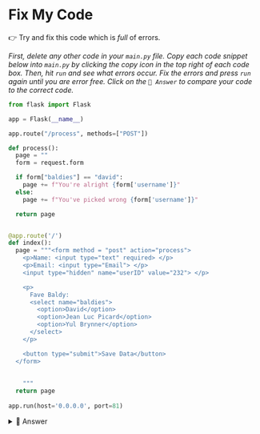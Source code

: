 # Fix My Code

👉 Try and fix this code which is *full* of errors.

*First, delete any other code in your `main.py` file. Copy each code snippet below into `main.py` by clicking the copy icon in the top right of each code box. Then, hit `run` and see what errors occur. Fix the errors and press `run` again until you are error free. Click on the `👀 Answer` to compare your code to the correct code.*

```python
from flask import Flask

app = Flask(__name__)

app.route("/process", methods=["POST"])

def process():
  page = ""
  form = request.form

  if form["baldies"] == "david":
    page += f"You're alright {form['username']}"
  else:
    page += f"You've picked wrong {form['username']}"

  return page


@app.route('/')
def index():
  page = """<form method = "post" action="process">
    <p>Name: <input type="text" required> </p>
    <p>Email: <input type="Email"> </p>
    <input type="hidden" name="userID" value="232"> </p>

    <p>
      Fave Baldy: 
      <select name="baldies">
        <option>David</option>
        <option>Jean Luc Picard</option>
        <option>Yul Brynner</option>
      </select>
    </p>

    <button type="submit">Save Data</button>
  </form>
    
    
    """
  return page
  
app.run(host='0.0.0.0', port=81)

```
<details> <summary> 👀 Answer </summary>

```python
from flask import Flask, request ###### Didn't import 'request'

app = Flask(__name__)

app.route("/process", methods=["POST"])

def process():
  page = ""
  form = request.form

  if form["baldies"] == "david":
    page += f"You're alright {form['username']}"
  else:
    page += f"You've picked wrong {form['username']}"

  return page


@app.route('/')
def index():
  page = """<form method = "post" action="/process"> ####### No / before the action. Well done if you spotted this
  
    <p>Name: <input type="text" name="username" required> </p>
    <p>Email: <input type="Email" name="email"> </p>
    ###### No 'name' attributes in the two options above
    <input type="hidden" name="userID" value="232"> </p>

    <p>
      Fave Baldy: 
      <select name="baldies">
        <option>David</option>
        <option>Jean Luc Picard</option>
        <option>Yul Brynner</option>
      </select>
    </p>

    <button type="submit">Save Data</button>
  </form>
    
    
    """
  return page
  
app.run(host='0.0.0.0', port=81)

```

</details>